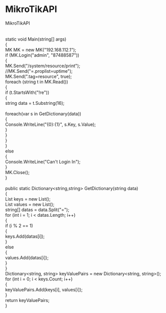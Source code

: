 # MikroTikAPI<br/>
MikroTikAPI<br/>
<br/>
<br/>
        static void Main(string[] args)<br/>
        {<br/>
            MK MK = new MK("192.168.112.1");<br/>
            if (MK.Login("admin", "87488587"))<br/>
            {<br/>
                MK.Send("/system/resource/print");<br/>
                //MK.Send("=.proplist=uptime");<br/>
                MK.Send(".tag=resource", true);<br/>
                foreach (string t in MK.Read())<br/>
                {<br/>
                    if (t.StartsWith("!re"))<br/>
                    {<br/>
                        string data = t.Substring(16);<br/>
                        <br/>
                        foreach(var s in GetDictionary(data))<br/>
                        {<br/>
                            Console.WriteLine("{0}:{1}", s.Key, s.Value);<br/>
                        }<br/>
                    }<br/>
                }<br/>
            }<br/>
            else<br/>
            {<br/>
                Console.WriteLine("Can't Login In");<br/>
            }<br/>
            MK.Close();<br/>
        }<br/>
        <br/>
        public static Dictionary<string,string> GetDictionary(string data)<br/>
        {<br/>
            List<string> keys = new List<string>();<br/>
            List<string> values = new List<string>();<br/>
            string[] datas = data.Split("=");<br/>
            for (int i = 1; i < datas.Length; i++)<br/>
            {<br/>
                if (i % 2 == 1)<br/>
                {<br/>
                    keys.Add(datas[i]);<br/>
                }<br/>
                else<br/>
                {<br/>
                    values.Add(datas[i]);<br/>
                }<br/>
            }<br/>
            Dictionary<string, string> keyValuePairs = new Dictionary<string, string>();<br/>
            for (int i = 0; i < keys.Count; i++)<br/>
            {<br/>
                keyValuePairs.Add(keys[i], values[i]);<br/>
            }<br/>
            return keyValuePairs;<br/>
        }<br/>